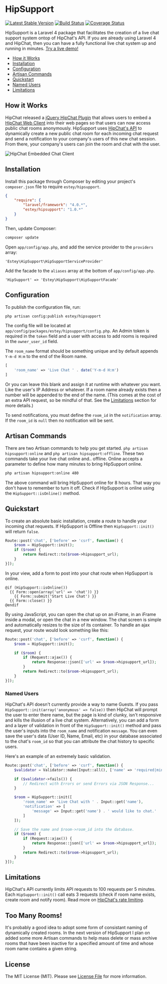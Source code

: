 HipSupport 
==========

[![Latest Stable Version](http://img.shields.io/packagist/v/estey/hipsupport.svg)](https://packagist.org/packages/estey/hipsupport) [![Build Status](https://travis-ci.org/BradEstey/hipsupport.svg?branch=1.0)](https://travis-ci.org/BradEstey/hipsupport) [![Coverage Status](https://img.shields.io/coveralls/BradEstey/hipsupport.svg)](https://coveralls.io/r/BradEstey/hipsupport?branch=1.0)

HipSupport is a Laravel 4 package that facilitates the creation of a live chat support system ontop of HipChat's API. If you are already using Laravel 4 and HipChat, then you can have a fully functional live chat system up and running in minutes. [Try a live demo!](http://www.bradestey.com/projects/hipsupport/demo)


- [How it Works](#how-it-works)
- [Installation](#installation)
- [Configuration](#configuration)
- [Artisan Commands](#artisan-commands)
- [Quickstart](#quickstart)
- [Named Users](#named-users)
- [Limitations](#limitations)

How it Works
------------

HipChat released a [jQuery HipChat Plugin](http://blog.hipchat.com/2013/08/20/embedding-hipchat/) that allows users to embed a [HipChat Web Client](http://help.hipchat.com/knowledgebase/articles/238941-embedding-hipchat) into their web pages so that users can now access public chat rooms anonymously. HipSupport uses [HipChat's API](https://github.com/hipchat/hipchat-php) to dynamically create a new public chat room for each incoming chat request and send a notification to your company's users of this new chat session. From there, your company's users can join the room and chat with the user.

![HipChat Embedded Chat Client](http://www.bradestey.com/img/projects/hipsupport/hipchat-embed.png "HipChat Embedded Chat Client")

Installation
------------

Install this package through Composer by editing your project's `composer.json` file to require `estey/hipsupport`.

``` json
{
    "require": {
        "laravel/framework": "4.0.*",
        "estey/hipsupport": "1.0.*"
    }
}
```

Then, update Composer:

``` bash
composer update
```

Open `app/config/app.php`, and add the service provider to the `providers` array:

```
'Estey\HipSupport\HipSupportServiceProvider'
```

Add the facade to the `aliases` array at the bottom of `app/config/app.php`.

```
'HipSupport' => 'Estey\HipSupport\HipSupportFacade'
```

Configuration
-------------

To publish the configuration file, run:

``` bash
php artisan config:publish estey/hipsupport
```

The config file will be located at `app/config/packages/estey/hipsupport/config.php`. An Admin token is required in the `token` field and a user with access to add rooms is required in the `owner_user_id` field. 

The `room_name` format should be something unique and by default appends `Y-m-d H:m` to the end of the Room name. 

``` php
[
    'room_name' => 'Live Chat ' . date('Y-m-d H:m')
]
```

Or you can leave this blank and assign it at runtime with whatever you want. Like the user's IP Address or whatever. If a room name already exists then a number will be appended to the end of the name. (This comes at the cost of an extra API request, so be mindful of that. See the <a href="#limitations">Limitations</a> section for more details.)

To send notifications, you must define the `room_id` in the `notification` array. If the `room_id` is `null` then no notification will be sent.


Artisan Commands
----------------

There are two Artisan commands to help you get started. `php artisan hipsupport:online` and `php artisan hipsupport:offline`. These two commands take your live chat online and.. offline. Online accepts a parameter to define how many minutes to bring HipSupport online. 

``` bash
php artisan hipsupport:online 480
```

The above command will bring HipSupport online for 8 hours. That way you don't have to remember to turn it off. Check if HipSupport is online using the `HipSupport::isOnline()` method. 

Quickstart
----------

To create an absolute basic installation, create a route to handle your incoming chat requests. If HipSupport is Offline then `HipSupport::init()` will return `false`.

``` php
Route::post('chat', ['before' => 'csrf', function() {
    $room = HipSupport::init();
    if ($room) {
        return Redirect::to($room->hipsupport_url);
    }
}]);
```

In your view, add a form to post into your chat route when HipSupport is online.

```
@if (HipSupport::isOnline())
  {{ Form::open(array('url' => 'chat')) }}
    {{ Form::submit('Start Live Chat') }}
  {{ Form::close() }}
@endif
```

By using JavaScript, you can open the chat up on an iFrame, in an iFrame inside a modal, or open the chat in a new window. The chat screen is simple and automatically resizes to the size of its container. To handle an ajax request, your route would look something like this:

``` php
Route::post('chat', ['before' => 'csrf', function() {
    $room = HipSupport::init();

    if ($room) {
        if (Request::ajax()) {
            return Response::json(['url' => $room->hipsupport_url]);
        }
        return Redirect::to($room->hipsupport_url);
    }
}]);
```



### Named Users

HipChat's API doesn't currently provide a way to name Guests. If you pass `HipSupport::init(array('anonymous' => false))` then HipChat will prompt the user to enter there name, but the page is kind of clunky, isn't responsive and kills the illusion of a live chat system. Alternatively, you can add a form and a layer of validation in front of the `HipSupport::init()` method and pass the user's inputs into the `room_name` and notification `message`. You can even save the user's data (User ID, Name, Email, etc) in your database associated to the chat's `room_id` so that you can attribute the chat history to specific users.

Here's an example of an extremely basic validation.

``` php
Route::post('chat', ['before' => 'csrf', function() {
    $validator = Validator::make(Input::all(), ['name' => 'required|min:5']);

    if ($validator->fails()) {
        // Redirect with Errors or send Errors via JSON Response... 
    }   

    $room = HipSupport::init([
        'room_name' => 'Live Chat with ' . Input::get('name'),
        'notification' => [
            'message' => Input::get('name') . ' would like to chat.'
        ]
    ]);

    // Save the name and $room->room_id into the database.
    if ($room) {
        if (Request::ajax()) {
            return Response::json(['url' => $room->hipsupport_url]);
        }
        return Redirect::to($room->hipsupport_url);
    }
}]);
```

Limitations
-----------

HipChat's API currently limits API requests to 100 requests per 5 minutes. Each `HipSupport::init()` call eats 3 requests (check if room name exists, create room and notify room). Read more on [HipChat's rate limiting](https://www.hipchat.com/docs/api/rate_limiting).

Too Many Rooms!
---------------

It's probably a good idea to adopt some form of consistant naming of dynamically created rooms. In the next version of HipSupport I plan on added some more Artisan commands to help mass delete or mass archive rooms that have been inactive for a specified amount of time and whose room name contains a given string.

License
-------

The MIT License (MIT). Please see [License File](https://github.com/BradEstey/hipsupport/blob/master/LICENSE) for more information.